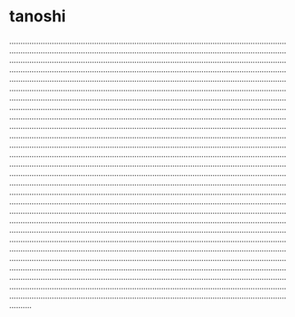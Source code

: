 # tanoshi
..........................................................................................................................................................................................................................................................................................................................................................................................................................................................................................................................................................................................................................................................................................................................................................................................................................................................................................................................................................................................................................................................................................................................................................................................................................................................................................................................................................................................................................................................................................................................................................................................................................................................................................................................................................................................................................................................................................................................................................................................................................................................................................................................................................................................................................................................................................................................................................................................................................................................................................................................................................................................................................................................................................................................................................................................................................................................................................................................................................................................................................................................................................................................................................................................................................................................................................................................................................................................................................................................................................................................................................................................................................